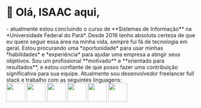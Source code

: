 <h1>👋 Olá, ISAAC aqui, </h1>
- atualmente estou concluindo o curso de **Sistemas de Informação** na *Universidade Federal do Pará*.
Desde 2016 tenho absoluta certeza de que eu quero seguir essa área na minha vida, sempre fui fã de tecnologia em geral.
Estou procurando uma *oportunidade* para usar minhas *habilidades* e *experiência* para ajudar uma empresa a atingir seus objetivos. Sou um profissional **motivado** e **orientado para resultados**, e estou confiante de que posso fazer uma contribuição significativa para sua equipe.
Atualmente sou desenvolvedor freelancer full stack e trabalho com as seguintes linguagens:
<br> <img width='50' height='50' src="https://cdn.jsdelivr.net/gh/devicons/devicon/icons/java/java-original.svg"/> <img width='50' height='50' src="https://cdn.jsdelivr.net/gh/devicons/devicon/icons/spring/spring-original.svg" /> <img width='50' height='50' src="https://cdn.jsdelivr.net/gh/devicons/devicon/icons/html5/html5-original.svg" /> <img width='50' height='50' src="https://cdn.jsdelivr.net/gh/devicons/devicon/icons/css3/css3-original.svg" /> <img width='50' height='50' src="https://cdn.jsdelivr.net/gh/devicons/devicon/icons/javascript/javascript-original.svg"/> <img width='50' height='50' src="https://cdn.jsdelivr.net/gh/devicons/devicon/icons/php/php-original.svg"/>
